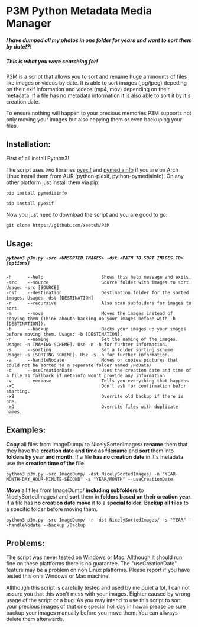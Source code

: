 # P3M Python Metadata Media Manager

##### I have dumped all my photos in one folder for years and want to sort them by date!?! 
##### This is what you were searching for!

P3M is a script that allows you to sort and rename huge ammounts of files like images or videos by date. It is able to sort images (jpg/jpeg) depeding on their exif information and videos (mp4, mov) depending on their metadata. If a file has no metadata information it is also able to sort it by it's creation date.

To ensure nothing will happen to your precious memories P3M supports not only moving your images but also copying them or even backuping your files.

## Installation:
First of all install Python3!

The script uses two libraries [pyexif](http://pyexif.sourceforge.net/) and [pymediainfo](https://pymediainfo.readthedocs.io/en/stable/) if you are on Arch Linux install them from AUR (python-piexif, python-pymediainfo). On any other platform just install them via pip:

```pip install pymediainfo```

```pip install pyexif```

Now you just need to download the script and you are good to go:

```git clone https://github.com/xeetsh/P3M```

## Usage:

##### ```python3 p3m.py -src <UNSORTED IMAGES> -dst <PATH TO SORT IMAGES TO> [options]```

    -h      --help                      Shows this help message and exits.
    -src    --source                    Source folder with images to sort. Usage: -src [SOURCE]
    -dst    --destination               Destination folder for the sorted images. Usage: -dst [DESTINATION]
    -r      --recursive                 Also scan subfolders for images to sort.
    -m      --move                      Moves the images instead of copying them (Think abouth backing up your images before with -b [DESTINATION]).
    -b      --backup                    Backs your images up your images before moving them. Usage: -b [DESTINATION].
    -n      --naming                    Set the naming of the images. Usage: -n [NAMING SCHEME]. Use -n -h for furhter information.
    -s      --sorting                   Set a folder sorting scheme. Usage: -s [SORTING SCHEME]. Use -s -h for further information.
    -a      --handleNodate              Moves or copies pictures that could not be sorted to a seperate folder named /NoDate/
    -c      --useCreationDate           Uses the creation date and time of a file as fallback if metainfo won't provide any information
    -v      --verbose                   Tells you everything that happens
    -xC                                 Don't ask for confirmation befor starting.
    -xB                                 Overrite old backup if there is one.
    -xO                                 Overrite files with duplicate names.
    
## Examples:

**Copy** all files from ImageDump/ to NicelySortedImages/ **rename** them that they have the **creation date and time as filename** and **sort** them into **folders by year and month**. If a file **has no creation date** in it's metadata use the **creation time of the file**.

```python3 p3m.py -src ImageDump/ -dst NicelySortedImages/ -n "YEAR-MONTH-DAY_HOUR-MINUTE-SECOND" -s "YEAR/MONTH" --useCreationDate```

**Move** all files from ImageDump/ **including subfolders** to NicelySortedImages/ and **sort** them in **folders based on their creation year**. If a file has **no creation date** **move** it to a **special folder**. **Backup all files** to a specific folder before moving them.

```python3 p3m.py -src ImageDump/ -r -dst NicelySortedImages/ -s "YEAR" --handleNodate --backup /Backup```

## Problems:

The script was never tested on Windows or Mac. Allthough it should run fine on these plattforms there is no guarantee. The "useCreationDate" feature may be a problem on non Linux platforms. Please report if you have tested this on a Windows or Mac machine.

Allthough this script is carefully tested and used by me quiet a lot, I can not assure you that this won't mess with your images. Eighter caused by wrong usage of the script or a bug. As you may intend to use this script to sort your precious images of that one special holliday in hawaii please be sure backup your images manually before you move them. You can allways delete them afterwards.
